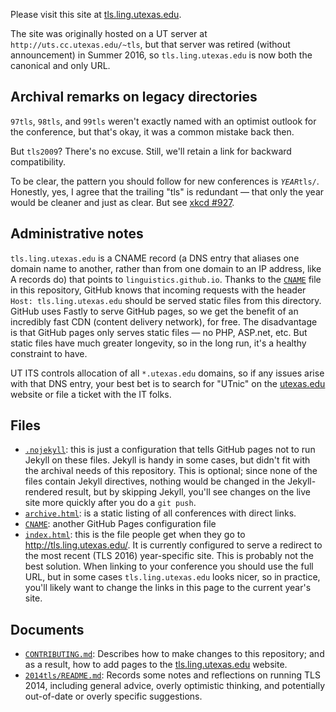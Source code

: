 Please visit this site at [tls.ling.utexas.edu](http://tls.ling.utexas.edu/).

The site was originally hosted on a UT server at `http://uts.cc.utexas.edu/~tls`,
but that server was retired (without announcement) in Summer 2016,
so `tls.ling.utexas.edu` is now both the canonical and only URL.


## Archival remarks on legacy directories

`97tls`, `98tls`, and `99tls` weren't exactly named with an optimist outlook for the conference, but that's okay, it was a common mistake back then.

But `tls2009`? There's no excuse. Still, we'll retain a link for backward compatibility.

To be clear, the pattern you should follow for new conferences is <code><i>YEAR</i>tls/</code>.
Honestly, yes, I agree that the trailing "tls" is redundant — that only the year would be cleaner and just as clear.
But see [xkcd #927](https://xkcd.com/927/).


## Administrative notes

`tls.ling.utexas.edu` is a CNAME record (a DNS entry that aliases one domain name to another, rather than from one domain to an IP address, like A records do) that points to `linguistics.github.io`.
Thanks to the [`CNAME`](CNAME) file in this repository, GitHub knows that incoming requests with the header `Host: tls.ling.utexas.edu` should be served static files from this directory. GitHub uses Fastly to serve GitHub pages, so we get the benefit of an incredibly fast CDN (content delivery network), for free. The disadvantage is that GitHub pages only serves static files — no PHP, ASP.net, etc. But static files have much greater longevity, so in the long run, it's a healthy constraint to have.

UT ITS controls allocation of all `*.utexas.edu` domains, so if any issues arise with that DNS entry, your best bet is to search for "UTnic" on the [utexas.edu](https://www.utexas.edu/) website or file a ticket with the IT folks.


## Files

* [`.nojekyll`](.nojekyll): this is just a configuration that tells GitHub pages not to run Jekyll on these files.
  Jekyll is handy in some cases, but didn't fit with the archival needs of this repository.
  This is optional; since none of the files contain Jekyll directives, nothing would be changed in the Jekyll-rendered result, but by skipping Jekyll, you'll see changes on the live site more quickly after you do a `git push`.
* [`archive.html`](archive.html): is a static listing of all conferences with direct links.
* [`CNAME`](CNAME): another GitHub Pages configuration file
* [`index.html`](index.html): this is the file people get when they go to <http://tls.ling.utexas.edu/>.
  It is currently configured to serve a redirect to the most recent (TLS 2016) year-specific site.
  This is probably not the best solution. When linking to your conference you should use the full URL, but in some cases `tls.ling.utexas.edu` looks nicer, so in practice, you'll likely want to change the links in this page to the current year's site.


## Documents

* [`CONTRIBUTING.md`](CONTRIBUTING.md): Describes how to make changes to this repository; and as a result, how to add pages to the [tls.ling.utexas.edu](http://tls.ling.utexas.edu/) website.
* [`2014tls/README.md`](2014tls/README.md): Records some notes and reflections on running TLS 2014, including general advice, overly optimistic thinking, and potentially out-of-date or overly specific suggestions.
